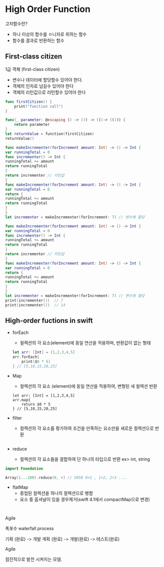 # High Order Function

고차함수란?

- 하나 이상의 함수를 ㅇ니자로 취하는 함수
- 함수를 결과로 반환하는 함수



## First-class citizen

1급 객체 (first-class citizen)

- 변수나 데이터에 할당할수 있어야 한다.
- 객체의 인자로 넘길수 있어야 한다
- 객체의 리턴값으로 리턴할수 있어야 한다

``` swift
func firstCitizen() {
    print("function call")
}
```

```swift
func(_ parameter: @escaping () -> ()) -> (()-> (())) {
    return parameter
}
let returnValue = function(firstCitizen)
returnValue()	
```





```swift
func makeIncrementer(forIncrement amount: Int) -> () -> Int {
var runningTotal = 0
func incrementer() -> Int {
runningTotal += amount
return runningTotal
}
return incrementer // 리턴값
}
func makeIncrementer(forIncrement amount: Int) -> () -> Int {
var runningTotal = 0
return {
runningTotal += amount
return runningTotal
}
}
let incrementer = makeIncrementer(forIncrement: 7) // 변수에 할당
```



```swift
func makeIncrementer(forIncrement amount: Int) -> () -> Int {
var runningTotal = 0
func incrementer() -> Int {
runningTotal += amount
return runningTotal
}
return incrementer // 리턴값
}
func makeIncrementer(forIncrement amount: Int) -> () -> Int {
var runningTotal = 0
return {
runningTotal += amount
return runningTotal
}
}
let incrementer = makeIncrementer(forIncrement: 7) // 변수에 할당
print(incrementer())  // 7
print(incrementer())  // 14	
```



## High-order fuctions in swift

- forEach

  - 컬렉션의 각 요소(element)에 동일 연산을 적용하며, 반환값이 없는 형태

  ```swift
  let arr: [Int] = [1,2,3,4,5]
  arr.forEach{
      print($0 * 5) 
  } // [5,10,15,20,25]
  ```

- Map

  - 컬렉션의 각 요소 (element)에 동일 연산을 적용하여, 변형된 새 컬렉션 반환

  ```
  let arr: [Int] = [1,2,3,4,5]
  arr.map{
      return $0 * 5
  } // [5,10,15,20,25]
  ```

- filter

  - 컬렉션의 각 요소를 평가하여 조건을 만족하는 요소만을 새로운 컬렉션으로 반환

  ```
  
  ```




- reduce
  - 컬렉션의 각 요소들을 결합하여 단 하나의 타입으로 반환 ex> int, string

```swift
import Foundation

Array(1...100).reduce(0, +) // 5050 0+1 , 1+2, 2+3 .... 

```







- flatMap
  - 중첩된 컬렉션을 하나의 컬렉션으로 병함
  - 요소 중 옵셔널이 있을 경우제거(swift 4.1에서 compactMap으로 변경)

```


```





Agile 

폭포수 waterfall process

기획 (완료) -> 개발 계획 (완료) -> 개발(완료) -> 테스트(완료)

Agile 

점진적으로 발전 시켜지는 모델. 


